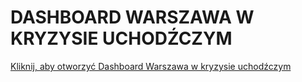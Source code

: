 # DASHBOARD WARSZAWA W KRYZYSIE UCHODŹCZYM

[Kliknij, aby otworzyć Dashboard Warszawa w kryzysie uchodźczym](https://app.powerbi.com/view?r=eyJrIjoiNjIyMzRmNGItMGEyNC00Y2VjLWFhZmQtZWY2OWFmZmFkZTBiIiwidCI6IjEwZTRkN2E3LTQ1MmYtNDk3YS04NjlmLWMzOTlkZjhkNDU0MCIsImMiOjl9&pageName=ReportSection027bb3ae353730cac85e "Zobacz dashboard")

